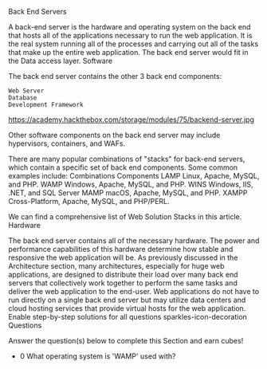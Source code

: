 Back End Servers

A back-end server is the hardware and operating system on the back end that hosts all of the applications necessary to run the web application. It is the real system running all of the processes and carrying out all of the tasks that make up the entire web application. The back end server would fit in the Data access layer.
Software

The back end server contains the other 3 back end components:

    Web Server
    Database
    Development Framework

https://academy.hackthebox.com/storage/modules/75/backend-server.jpg

Other software components on the back end server may include hypervisors, containers, and WAFs.

There are many popular combinations of "stacks" for back-end servers, which contain a specific set of back end components. Some common examples include:
Combinations 	Components
LAMP 	Linux, Apache, MySQL, and PHP.
WAMP 	Windows, Apache, MySQL, and PHP.
WINS 	Windows, IIS, .NET, and SQL Server
MAMP 	macOS, Apache, MySQL, and PHP.
XAMPP 	Cross-Platform, Apache, MySQL, and PHP/PERL.

We can find a comprehensive list of Web Solution Stacks in this article.
Hardware

The back end server contains all of the necessary hardware. The power and performance capabilities of this hardware determine how stable and responsive the web application will be. As previously discussed in the Architecture section, many architectures, especially for huge web applications, are designed to distribute their load over many back end servers that collectively work together to perform the same tasks and deliver the web application to the end-user. Web applications do not have to run directly on a single back end server but may utilize data centers and cloud hosting services that provide virtual hosts for the web application.
Enable step-by-step solutions for all questions
sparkles-icon-decoration
Questions

Answer the question(s) below to complete this Section and earn cubes!
+ 0 What operating system is 'WAMP' used with? 
